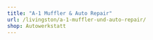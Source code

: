 ```yaml
---
title: "A-1 Muffler & Auto Repair"
url: /livingston/a-1-muffler-und-auto-repair/
shop: Autowerkstatt
---
```

